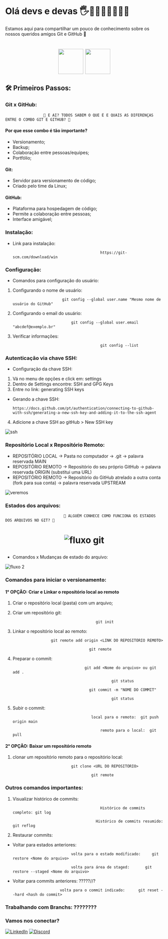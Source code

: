 # Olá devs e devas 🖐👩🏽‍💻👨🏽‍💻✨

Estamos aqui para compartilhar um pouco de conhecimento sobre os nossos queridos amigos Git e GitHub 🤩

</div align="middle">
<h1 align="center">

<img align="middle" src="https://cdn.jsdelivr.net/gh/devicons/devicon/icons/git/git-original.svg" width="80" height="80"/> <img align="middle" src="https://cdn.jsdelivr.net/gh/devicons/devicon/icons/github/github-original.svg" width="80" height="80"/> 

</h1>
</div>

## 🛠️ Primeiros Passos: 
### Git x GitHub:
 
                     🤔 E AI? TODOS SABEM O QUE É E QUAIS AS DIFERENÇAS ENTRE O COMBO GIT E GITHUB? 🤔 

  #### Por que esse combo é tão importante?
  * Versionamento;
  * Backup;
  * Colaboração entre pessoas/equipes;
  * Portfólio;
      
  #### Git:
  * Servidor para versionamento de código;
  * Criado pelo time da Linux;
  
  #### GitHub:
  * Plataforma para hospedagem de código;
  * Permite a colaboração entre pessoas;
  * Interface amigável;
  
### Instalação:
* Link para instalação:

                                             https://git-scm.com/download/win
  
### Configuração:
* Comandos para configuração do usuário:
  
1) Configurando o nome de usuário:
   
                             git config --global user.name "Mesmo nome de usuário do GitHub"
    
3) Configurando o email do usuário:
   
                                 git config --global user.email "abcdef@exemplo.br"
   
5) Verificar informações:
   
                                              git config --list
   
### Autenticação via chave SSH:
* Configuração da chave SSH:

1) Vá no menu de opções e click em: settings
2) Dentro de Settings encontre: SSH and GPG Keys
3) Entre no link: generating SSH keys
* Gerando a chave SSH:

      https://docs.github.com/pt/authentication/connecting-to-github-with-ssh/generating-a-new-ssh-key-and-adding-it-to-the-ssh-agent
  
4) Adicione a chave SSH ao gitHub > New SSH key
     
![ssh](https://github.com/DanielaXavier1995/git-github-fap-softex/assets/116307469/1451e0d8-f013-41fd-8161-63f5e818ffaf)

### Repositório Local x Repositório Remoto:

* REPOSITÓRIO LOCAL -> Pasta no computador -> .git -> palavra reservada MAIN
* REPOSITÓRIO REMOTO -> Repositório do seu próprio GitHub -> palavra reservada ORIGIN (substitui uma URL)
* REPOSITÓRIO REMOTO -> Repositório do GitHub atrelado a outra conta (fork para sua conta) -> palavra reservada UPSTREAM 

![veremos](https://github.com/DanielaXavier1995/git-github-fap-softex/assets/116307469/0f36b40f-9c26-4db1-8ff5-6d7e190fa5ce)

### Estados dos arquivos:

                              🤔 ALGUÉM CONHECE COMO FUNCIONA OS ESTADOS DOS ARQUIVOS NO GIT? 🤔 

<h1 align="center">
 
![fluxo git](https://github.com/DanielaXavier1995/git-github-fap-softex/assets/116307469/c67422cd-0b72-473d-80d6-cd482c36295b)

</h1>

* Comandos x Mudanças de estado do arquivo:

![fluxo 2](https://github.com/DanielaXavier1995/git-github-fap-softex/assets/116307469/e65afa4d-8327-4d99-a3bd-bc2b4d8ae507)



### Comandos para iniciar o versionamento:

   #### 1° OPÇÃO: Criar e Linkar o repositório local ao remoto

   1) Criar o repositório local (pasta) com um arquivo;
   2) Criar um repositório git:
      
                                               git init
      
   4) Linkar o repositório local ao remoto:
      
                           git remote add origin <LINK DO REPOSITÓRIO REMOTO>

                                            git remote
      
   6) Preparar o commit:

                                          git add <Nome do arquivo> ou git add .

                                                      git status
      
                                            git commit -m "NOME DO COMMIT"

                                                      git status
      
   8) Subir o commit:

                                             local para o remoto:  git push origin main

                                                 remoto para o local:  git pull
      
      
   #### 2° OPÇÃO: Baixar um repositório remoto

   1) clonar um repositório remoto para o repositório local:

                                    git clone <URL DO REPOSITÓRIO>

                                             git remote
      
### Outros comandos importantes:

1) Visualizar histórico de commits:
   
                                              Histórico de commits completo: git log
   
                                            Histórico de commits resumido:  git reflog
   
3) Restaurar commits:

* Voltar para estados anteriores:

                                volta para o estado modificado:     git restore <Nome do arquivo>

                                volta para área de staged:       git restore --staged <Nome do arquivo>
  
* Voltar para commits anteriores: ?????//?

                           volta para o commit indicado:      git reset --hard <hash do commit>

### Trabalhando com Branchs: ????????
   
### Vamos nos conectar?
[![LinkedIn](https://img.shields.io/badge/LinkedIn-000?style=for-the-badge&logo=linkedin&logoColor=0E76A8)](https://www.linkedin.com/in/dani-xavier/)
[![Discord](https://img.shields.io/badge/Discord-000?style=for-the-badge&logo=discord)](https://www.discord.com/in/DanielaXavier#0328/)
   



